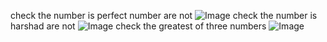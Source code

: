 check the number is perfect number are not
![Image](https://github.com/user-attachments/assets/082017a6-904f-4068-841f-1d95e6223444)
check the number is harshad are not
![Image](https://github.com/user-attachments/assets/891aaf0e-1093-461a-a0f8-85e2edbb72e3)
check the greatest of three numbers
![Image](https://github.com/user-attachments/assets/b9fa2a0e-f41b-42c2-8469-351966f90590)
